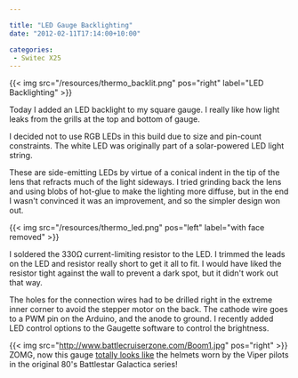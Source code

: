 ```yaml
---

title: "LED Gauge Backlighting"
date: "2012-02-11T17:14:00+10:00"

categories:
 - Switec X25
---
```

{{< img src="/resources/thermo_backlit.png" pos="right" label="LED Backlighting" >}}

Today I added an LED backlight to my square gauge.
I really like how light leaks from the grills at the top
and bottom of gauge.

<!--more-->

I decided not to use RGB LEDs in this build due to size
and pin-count constraints.
The white LED was originally part
of a solar-powered LED light string.

These are side-emitting
LEDs by virtue of a conical indent in the tip of the lens that
refracts much of the light sideways.
I tried grinding back the lens and using blobs of hot-glue to make
the lighting more diffuse, but in the end I wasn't convinced
it was an improvement, and so the simpler design won out.

{{< img src="/resources/thermo_led.png" pos="left" label="with face removed" >}}

I soldered the 330&#8486; current-limiting resistor to the LED.
I trimmed the leads on the LED and resistor really short to get it
all to fit.  I would have liked the resistor tight against
the wall to prevent a dark spot, but it didn't work out that way.

The holes for the connection wires had to be drilled
right in the extreme inner corner to avoid the stepper motor on the back.
The cathode wire goes to a PWM pin on the Arduino, and the anode
to ground.  I recently added LED control options to the Gaugette software
to control the brightness.

{{< img src="http://www.battlecruiserzone.com/Boom1.jpg" pos="right" >}}
ZOMG, now this gauge [totally looks like](http://totallylookslike.icanhascheezburger.com/) the
helmets worn by the Viper pilots in the original 80's
Battlestar Galactica series!
